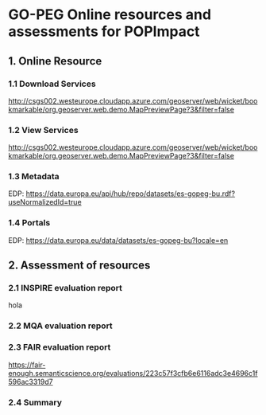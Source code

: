 # GO-PEG Online resources and assessments for POPImpact

## 1. Online Resource
### 1.1 Download Services
<http://csgs002.westeurope.cloudapp.azure.com/geoserver/web/wicket/bookmarkable/org.geoserver.web.demo.MapPreviewPage?3&filter=false>
### 1.2 View Services
<http://csgs002.westeurope.cloudapp.azure.com/geoserver/web/wicket/bookmarkable/org.geoserver.web.demo.MapPreviewPage?3&filter=false>
### 1.3 Metadata
EDP:
<https://data.europa.eu/api/hub/repo/datasets/es-gopeg-bu.rdf?useNormalizedId=true>
### 1.4 Portals
EDP:
<https://data.europa.eu/data/datasets/es-gopeg-bu?locale=en>
## 2. Assessment of resources
### 2.1 INSPIRE evaluation report
hola
### 2.2 MQA evaluation report
### 2.3 FAIR evaluation report
<https://fair-enough.semanticscience.org/evaluations/223c57f3cfb6e6116adc3e4696c1f596ac3319d7>
### 2.4 Summary

